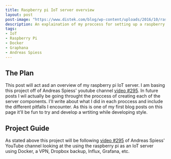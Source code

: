 ```yaml
---
title: Raspberry pi IoT server overview
layout: post
post-image: "https://www.distek.com/blog/wp-content/uploads/2016/10/raspberry-pi-logo.png"
description: An explaination of my proccess for setting up a raspberry pi based IoT server. 
tags:
- IoT
- Raspberry Pi
- Docker
- Graphana
- Andreas Spiess
---
```


## The Plan

This post will act asd an overview of my raspberry pi IoT server. I am basing this project off of Andreas Spiess' youtube channel [video #295][AP video 295]. In future posts I wil actually be going throught the proccess of creating each of the server components. I'll write about what I did in each proccess and include the different pitfalls I encounter. As this is one of my first blog posts on this page it'll be fun to try and develop a wrtiting while developing style. 

## Project  Guide
As stated above this project will be following [video #295][AP video 295] of Andreas Spiess' YouTube channel looking at the using the raspberry pi as an IoT server using Docker, a VPN, Dropbox backup, Influx, Grafana, etc. 



[AP video 295]:https://www.youtube.com/watch?v=a6mjt8tWUws&t=77s